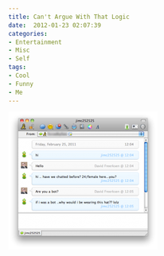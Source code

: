 ```yaml
---
title: Can't Argue With That Logic
date:  2012-01-23 02:07:39
categories:
- Entertainment
- Misc
- Self
tags:
- Cool
- Funny
- Me
---
```


<a href="/assets/images/posts/2012/01/logic.png" rel="shadowbox"><img class="alignnone size-medium wp-image-965" title="Can't Argue With That Logic" src="/assets/images/posts/2012/01/logic-300x277.png" alt="" width="300" height="277" /></a>
